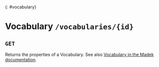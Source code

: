 {: #vocabulary}
# Vocabulary `/vocabularies/{id}`

## `GET`

Returns the properties of a Vocabulary. See also
[Vocabulary in the Madek documentation].

  [Vocabulary in the Madek documentation]: https://madek.readthedocs.org/en/latest/architecture/entities/#vocabulary

